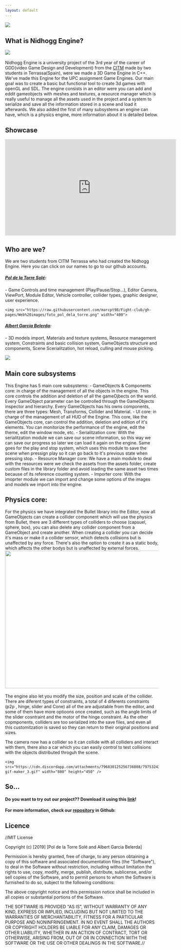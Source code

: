 ```yaml
---
layout: default
---
```


  
  <body>
    <img src="https://cdn.discordapp.com/attachments/555497331848380447/797195454222696448/generatedtextewe.png">
   
   <h2>
      What is Nidhogg Engine?
   </h2>
    <img src="https://cdn.discordapp.com/attachments/555497331848380447/797502304374226954/phosot.png">
   
   <p>Nidhogg Engine is a university project of the 3rd year of the career of GDD(video Game Design and Development) from the <a href="https://www.citm.upc.edu/ing/">CITM</a> made by two students in Terrassa(Spain), were we made a 3D Game Engine in C++.
  We've made this Engine for the UPC assignment Game Engines. Our main goal was to create a basic but functional tool to create 3d games with openGL and SDL. The engine consists in an editor were you can add and eddit gameobjects with meshes and textures, a resource manager which is really useful to manage all the assets used in the project and a system to serialize and save all the information stored in a scene and load it afterwards. We also added the first of many subsystems an engine can have, which is a physics engine, more information about it is detailed below.</p>
    
   <h2>Showcase</h2>
<iframe width="560" height="315" src="https://www.youtube.com/embed/2r9jfxkxdhg" frameborder="0" allow="accelerometer; autoplay; clipboard-write; encrypted-media; gyroscope; picture-in-picture" allowfullscreen></iframe>
   
   <h2>
     Who are we?
    </h2>
    <p>We are two students from CITM Terrassa who had created the Nidhogg Engine. Here you can click on our names to go to our github accounts.</p>
    
   <h5><a href="https://github.com/polf780">Pol de la Torre Solé</a>: </h5>
 
<p> - Game Controls and time management (Play/Pause/Stop...), Editor Camera, ViewPort, Module Editor, Vehicle controller, collider types, graphic designer, user experience.</p>
 
    <img src="https://raw.githubusercontent.com/marcpt98/Fight-club/gh-pages/Web%20images/foto_pol_dela_torre.png" width="400">
    
   <h5><a href="https://github.com/Ap011y0n">Albert Garcia Belerda</a>: </h5>
  
<p> - 3D models import, Materials and texture systems, Resource management system, Constraints and basic collision system, GameObjects structure and components, Scene Scerialitzation,  hot reload, culling and mouse picking.</p>
 
   <img src="https://cdn.discordapp.com/attachments/498515828610957332/797540430774009936/yo.png" width="200">

    
   <h2>
     Main core subsystems
   </h2>
This Engine has 5 main core subsystems: 
- GameObjects & Components core: in charge of the management of all the objects in the engine. This core controls the addition and deletion of all the gameOjbects on the world. Every GameObject parameter can be controlled through the GameObjects inspector and hierarchy. Every GameObjects has his owns components, there are three types: Mesh, Transforms, Collider and Material.
- UI core: in charge of the management of all HUD of the Engine. This core, like the GameObjects core, can control the addition, deletion and edition of it's elements. You can monitorize the performance of the engine, edit the theme, edit the window mode, etc.
- Serialitzation core: With the serialitzation module we can save our scene information, so this way we can save our progress so later we can load it again on the engine. Same goes for the play and stop system, which uses this module to save the scene when pressign play so it can go back to it's previous state when pressing stop.
- Resource Manager core: We have a main module to deal with the resources were we check the assets from the assets folder, create custom files in the library folder and avoid loading the same asset two times because of its reference counting system. 
- Importer core: With the imoprter module we can import and change some options of the images and models we import into the engine.

   <h2>
     Physics core:
   </h2>
   For the physics we have integrated the Bullet library into the Editor, now all GameObjects can create a collider component which will use the physics from Bullet, there
   are 3 different types of colliders to choose (capsuel, sphere, box), you can also delete any collider component from a GameObject and create another. When creating a collider you can decide it's mass or make it a collider sensor, which detects collisions but is unaffected by any force. There's also the option to create it as a static body, which affects the other bodys but is unaffected by external forces.
   
   <img src="https://cdn.discordapp.com/attachments/796830125256736808/797521691932229662/ezgif.com-gif-maker_2.gif" width="800" height="450" />
   
   The engine also let you modify the size, position and scale of the collider.
   There are diferent types of constraints, a total of 4 diferents constraints (p2p , hinge, slider and Cone) all of the are adjustable from the editor, and some of them have more optioons once created, such as the angle limits of the slider cosntraint and the motor of the hinge constraint. As the other copmponents, colliders are too serialized into the save files, and even all this customitzation is saved so they can return to their original positions and sizes.
   
   The camera now has a collider so it can collide with all colliders and interact with them, there also a car which you can easily control to test collisions with the objects distributed throguh the scene.
   
    
    <img src="https://cdn.discordapp.com/attachments/796830125256736808/797532436862074910/ezgif.com-gif-maker_3.gif" width="800" height="450" />

   <h2>So…
      </h2>

 <h4>Do you want to try out our project?? Download it using this <a href="https://github.com/Ap011y0n/Nidhogg-Engine/releases/tag/v1.0">link</a>!</h4>
 <h4>For more information, check our <a href="https://github.com/Ap011y0n/Nidhogg-Engine">repository</a> in Github: </h4> 
     
<h2>
    Licence
</h2>

//MIT License

Copyright (c) [2019] [Pol de la Torre Solé and Albert Garcia Belerda]

Permission is hereby granted, free of charge, to any person obtaining a copy of this software and associated documentation files (the "Software"), to deal in the Software without restriction, including without limitation the rights to use, copy, modify, merge, publish, distribute, sublicense, and/or sell copies of the Software, and to permit persons to whom the Software is furnished to do so, subject to the following conditions:

The above copyright notice and this permission notice shall be included in all copies or substantial portions of the Software.

THE SOFTWARE IS PROVIDED "AS IS", WITHOUT WARRANTY OF ANY KIND, EXPRESS OR IMPLIED, INCLUDING BUT NOT LIMITED TO THE WARRANTIES OF MERCHANTABILITY, FITNESS FOR A PARTICULAR PURPOSE AND NONINFRINGEMENT. IN NO EVENT SHALL THE AUTHORS OR COPYRIGHT HOLDERS BE LIABLE FOR ANY CLAIM, DAMAGES OR OTHER LIABILITY, WHETHER IN AN ACTION OF CONTRACT, TORT OR OTHERWISE, ARISING FROM, OUT OF OR IN CONNECTION WITH THE SOFTWARE OR THE USE OR OTHER DEALINGS IN THE SOFTWARE.//

  </body>

